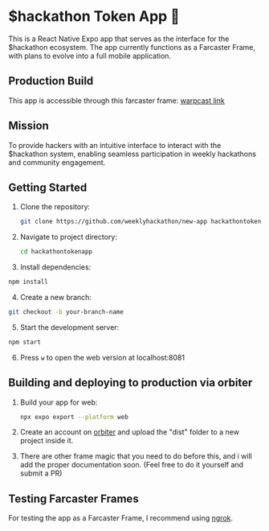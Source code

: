 # $hackathon Token App 🚀

This is a React Native Expo app that serves as the interface for the $hackathon ecosystem. The app currently functions as a Farcaster Frame, with plans to evolve into a full mobile application.

## Production Build

This app is accessible through this farcaster frame: [warpcast link](https://warpcast.com/jpfraneto.eth/0x185d762a)

## Mission

To provide hackers with an intuitive interface to interact with the $hackathon system, enabling seamless participation in weekly hackathons and community engagement.

## Getting Started

1. Clone the repository:

   ```bash
   git clone https://github.com/weeklyhackathon/new-app hackathontokenapp
   ```

2. Navigate to project directory:

   ```bash
   cd hackathontokenapp
   ```

3. Install dependencies:

```bash
npm install
```

4. Create a new branch:

```bash
git checkout -b your-branch-name
```

5. Start the development server:

```bash
npm start
```

6. Press `w` to open the web version at localhost:8081

## Building and deploying to production via orbiter

1. Build your app for web:

   ```bash
   npx expo export --platform web
   ```

2. Create an account on [orbiter](https://orbiter.host) and upload the "dist" folder to a new project inside it.

3. There are other frame magic that you need to do before this, and i will add the proper documentation soon. (Feel free to do it yourself and submit a PR)

## Testing Farcaster Frames

For testing the app as a Farcaster Frame, I recommend using [ngrok](https://ngrok.com).
